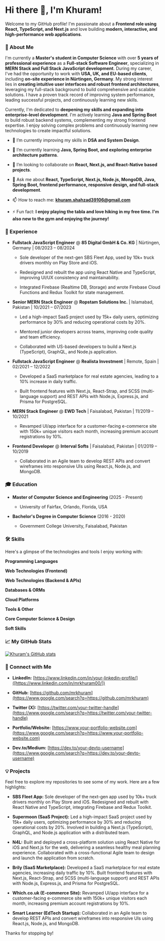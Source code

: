 # Hi there 👋, I'm Khuram!

Welcome to my GitHub profile! I'm passionate about a **Frontend role using React, TypeScript, and Next.js** and love building **modern, interactive, and high-performance web applications**.

### 🚀 About Me

I'm currently a **Master's student in Computer Science** with over **5 years of professional experience** as a **Full-stack Software Engineer**, specializing in **MERN Stack and Full Stack JavaScript development**. During my career, I've had the opportunity to work with **USA, UK, and EU-based clients**, including **on-site experience in Nürtingen, Germany**. My strong interest lies in **creating intuitive user interfaces and robust frontend architectures**, leveraging my full-stack background to build comprehensive and scalable solutions. I have a proven track record of improving system performance, leading successful projects, and continuously learning new skills.

Currently, I'm dedicated to **deepening my skills and expanding into enterprise-level development**. I'm actively learning **Java and Spring Boot** to build robust backend systems, complementing my strong frontend expertise. I enjoy solving complex problems and continuously learning new technologies to create impactful solutions.

* 🔭 I’m currently improving my skills in **DSA and System Design**.

* 🌱 I’m currently learning **Java, Spring Boot, and exploring enterprise architecture patterns**.

* 👯 I’m looking to collaborate on **React, Next.js, and React-Native based projects**.

* 💬 Ask me about **React, TypeScript, Next.js, Node.js, MongoDB, Java, Spring Boot, frontend performance, responsive design, and full-stack development**.

* 📫 How to reach me: **khuram.shahzad39106@gmail.com**

* ⚡ Fun fact: **I enjoy playing the tabla and love hiking in my free time. I'm also new to the gym and enjoying the journey!**

### 💼 Experience

* **Fullstack JavaScript Engineer** @ **85 Digital GmbH & Co. KG** | Nürtingen, Germany | 08/2023 – 08/2024

  * Sole developer of the next-gen SBS Fleet App, used by 10k+ truck drivers monthly on Play Store and iOS.

  * Redesigned and rebuilt the app using React Native and TypeScript, improving UI/UX consistency and maintainability.

  * Integrated Firebase (Realtime DB, Storage) and wrote Firebase Cloud Functions and Redux Toolkit for state management.

* **Senior MERN Stack Engineer** @ **Ropstam Solutions Inc.** | Islamabad, Pakistan | 10/2021 – 07/2023

  * Led a high-impact SaaS project used by 15k+ daily users, optimizing performance by 30% and reducing operational costs by 20%.

  * Mentored junior developers across teams, improving code quality and team efficiency.

  * Collaborated with US-based developers to build a Next.js (TypeScript), GraphQL, and Node.js application.

* **Fullstack JavaScript Engineer** @ **Realista Investment** | Remote, Spain | 02/2021 – 12/2022

  * Developed a SaaS marketplace for real estate agencies, leading to a 10% increase in daily traffic.

  * Built frontend features with Next.js, React-Strap, and SCSS (multi-language support) and REST APIs with Node.js, Express.js, and Prisma for PostgreSQL.

* **MERN Stack Engineer** @ **EWD Tech** | Faisalabad, Pakistan | 11/2019 – 10/2021

  * Revamped UI/app interface for a customer-facing e-commerce site with 150k+ unique visitors each month, increasing premium account registrations by 10%.

* **Frontend Developer** @ **Interval Softs** | Faisalabad, Pakistan | 01/2019 – 10/2019

  * Collaborated in an Agile team to develop REST APIs and convert wireframes into responsive UIs using React.js, Node.js, and MongoDB.

### 🎓 Education

* **Master of Computer Science and Engineering** (2025 - Present)

  * University of Fairfax, Orlando, Florida, USA

* **Bachelor's Degree in Computer Science** (2016 - 2020)

  * Government College University, Faisalabad, Pakistan

### 🛠️ Skills

Here's a glimpse of the technologies and tools I enjoy working with:

**Programming Languages**<br>

**Web Technologies (Frontend)**<br>

**Web Technologies (Backend & APIs)**<br>

**Databases & ORMs**<br>

**Cloud Platforms**<br>

**Tools & Other**<br>

**Core Computer Science & Design**<br>

**Soft Skills**<br>

### 📈 My GitHub Stats


[![Khuram's GitHub stats](https://github-readme-stats.vercel.app/api?username=mrkhuram)](https://github.com/mrkhuram/github-readme-stats)


### 🔗 Connect with Me

* **LinkedIn:** [https://www.linkedin.com/in/your-linkedin-profile/]([https://www.linkedin.com/in/mrkhuram00/])

* **GitHub:** [https://github.com/mrkhuram](https://www.google.com/search?q=https://github.com/mrkhuram)

* **Twitter (X):** [https://twitter.com/your-twitter-handle](https://www.google.com/search?q=https://twitter.com/your-twitter-handle)

* **Portfolio/Website:** [https://www.your-portfolio-website.com](https://www.google.com/search?q=https://www.your-portfolio-website.com)

* **Dev.to/Medium:** [https://dev.to/your-devto-username](https://www.google.com/search?q=https://dev.to/your-devto-username)

### 💡 Projects

Feel free to explore my repositories to see some of my work. Here are a few highlights:

* **SBS Fleet App:** Sole developer of the next-gen app used by 10k+ truck drivers monthly on Play Store and iOS. Redesigned and rebuilt with React Native and TypeScript, integrating Firebase and Redux Toolkit.

* **Supermoon (SaaS Project):** Led a high-impact SaaS project used by 15k+ daily users, optimizing performance by 30% and reducing operational costs by 20%. Involved in building a Next.js (TypeScript), GraphQL, and Node.js application with a distributed team.

* **N4L:** Built and deployed a cross-platform solution using React Native for iOS and Next.js for the web, delivering a seamless healthy meal planning experience. Collaborated with a cross-functional Agile team to design and launch the application from scratch.

* **Brily (SaaS Marketplace):** Developed a SaaS marketplace for real estate agencies, increasing daily traffic by 10%. Built frontend features with Next.js, React-Strap, and SCSS (multi-language support) and REST APIs with Node.js, Express.js, and Prisma for PostgreSQL.

* **Which.co.uk (E-commerce Site):** Revamped UI/app interface for a customer-facing e-commerce site with 150k+ unique visitors each month, increasing premium account registrations by 10%.

* **Smart Learner (EdTech Startup):** Collaborated in an Agile team to develop REST APIs and convert wireframes into responsive UIs using React.js, Node.js, and MongoDB.

Thanks for stopping by!
